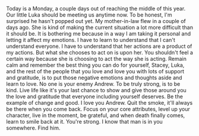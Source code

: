 Today is a Monday, a couple days out of reaching the middle of this year. Our little Luka should be meeting us anytime now. To be honest, I'm surprised he hasn't popped out yet. My mother-in-law flew in a couple of days ago. She is kind of making the current situation a lot more difficult than it should be. It is bothering me because in a way I am taking it personal and letting it affect my emotions. I have to learn to understand that I can't understand everyone. I have to understand that her actions are a product of my actions. But what she chooses to act on is upon her. You shouldn't feel a certain way because she is choosing to act the way she is acting. Remain calm and remember the best thing you can do for yourself, Stacey, Luka, and the rest of the people that you love and love you with lots of support and gratitude, is to put those negative emotions and thoughts aside and learn to love. No one is your enemy Andrew. To be truly strong, is to be kind. Live life like it's your last chance to show and give those around you the love and gratitude that everyone including yourself deserves. Be the example of change and good. I love you Andrew. Quit the smoke, it'll always be there when you come back. Focus on your core attributes, level up your character, live in the moment, be grateful, and when death finally comes, learn to smile back at it. You're strong. I know that man is in you somewhere. Find him.